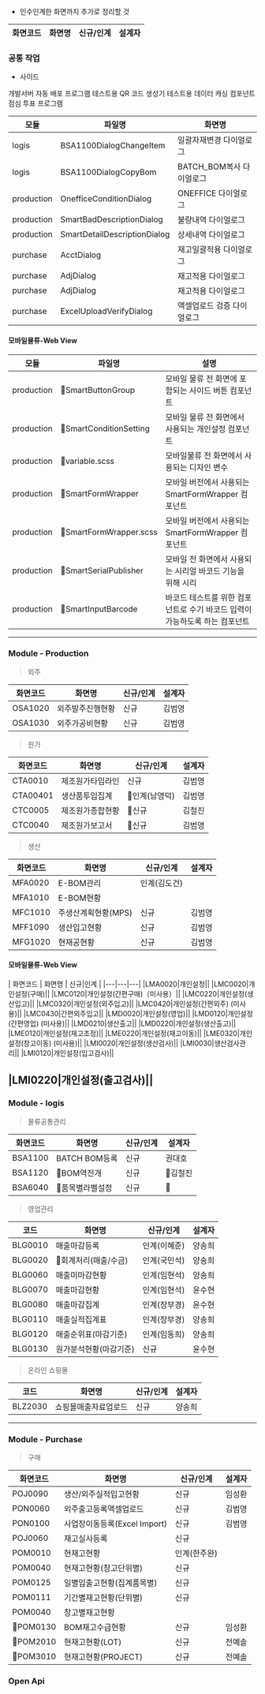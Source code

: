 - 인수인계한 화면까지 추가로 정리할 것 


| 화면코드  |  화면명  | 신규/인계 | 설계자 |
|---|---|---|---|

### 공통 작업 

- 사이드 

개발서버 자동 배포 프로그램 
테스트용 QR 코드 생성기 
테스트용 데이터 캐싱 컴포넌트 
점심 투표 프로그램 

| 모듈  |  파일명  | 화면명 |
|---|---|---|
|logis|BSA1100DialogChangeItem|일괄자재변경 다이얼로그|
|logis|BSA1100DialogCopyBom|BATCH_BOM복사 다이얼로그|
|production|OnefficeConditionDialog|ONEFFICE 다이얼로그|
|production|SmartBadDescriptionDialog|불량내역 다이얼로그|
|production|SmartDetailDescriptionDialog|상세내역 다이얼로그|
|purchase|AcctDialog|재고일괄적용 다이얼로그|
|purchase|AdjDialog|재고적용 다이얼로그|
|purchase|AdjDialog|재고적용 다이얼로그|
|purchase|ExcelUploadVerifyDialog|액셀업로드 검증 다이얼로그|


#### 모바일물류-Web View

| 모듈  |  파일명  | 설명 |
|---|---|---|
|production|SmartButtonGroup|모바일 물류 전 화면에 포함되는 사이드 버튼 컴포넌트|
|production|SmartConditionSetting|모바일 물류 전 화면에서 사용되는 개인설정 컴포넌트|
|production|variable.scss|모바일물류 전 화면에서 사용되는 디자인 변수|
|production|SmartFormWrapper|모바일 버전에서 사용되는 SmartFormWrapper 컴포넌트|
|production|SmartFormWrapper.scss|모바일 버전에서 사용되는 SmartFormWrapper 컴포넌트 
|production|SmartSerialPublisher|모바일 전 화면에서 사용되는 시리얼 바코드 기능을 위해 시리
|production|SmartInputBarcode|바코드 테스트를 위한 컴포넌트로 수기 바코드 입력이 가능하도록 하는 컴포넌트|

---
### Module - Production

> 외주 

| 화면코드  |  화면명  | 신규/인계 | 설계자 |
|---|---|---|---|
|OSA1020|외주발주진행현황|신규|김범영| 
|OSA1030|외주가공비현황|신규|김범영|

> 원가

| 화면코드  |  화면명  | 신규/인계 | 설계자 |
|---|---|---|---|
|CTA0010|제조원가타임라인|신규|김범영|
|CTA00401|생산품투입집계|인계(남영덕)|김범영|
|CTC0005|제조원가종합현황|신규|김철진|
|CTC0040|제조원가보고서|신규|김범영|

> 생산

| 화면코드  |  화면명  | 신규/인계 | 설계자 |
|---|---|---|---|
|MFA0020|E-BOM관리|인계(김도건)|
|MFA1010|E-BOM현황||
|MFC1010|주생산계획현황(MPS)|신규|김범영|
|MFF1090|생산입고현황|신규|김범영|
|MFG1020|현재공현황|신규|김범영|

#### 모바일물류-Web View

| 화면코드  |  화면명  | 신규|인계 | 
|---|---|---|
|LMA0020|개인설정||
|LMC0020|개인설정(구매)||
|LMC0120|개인설정(간편구매)（미사용）||
|LMC0220|개인설정(생산입고)||
|LMC0320|개인설정(외주입고)||
|LMC0420|개인설정(간편외주) (미사용)||
|LMC0430|간편외주입고||
|LMD0020|개인설정(영업)||
|LMD0120|개인설정(간편영업) (미사용)||
|LMD0210|생산출고||
|LMD0220|개인설정(생산출고)||
|LME0120|개인설정(재고조정)||
|LME0220|개인설정(재고이동)||
|LME0320|개인설정(창고이동) (미사용)||
|LMI0020|개인설정(생산검사)||
|LMI0030|생산검사관리||
|LMI0120|개인설정(입고검사)||

|LMI0220|개인설정(출고검사)||
---
### Module - logis

> 물류공통관리 

| 화면코드  |  화면명  | 신규/인계 | 설계자 |
|---|---|---|---|
|BSA1100|BATCH BOM등록|신규|권대호|
|BSA1120|BOM역전개|신규|김철진|
|BSA6040|품목별라벨설정|신규||

> 영업관리 

|코드|화면명|신규/인계|설계자|
|---|---|---|---|
|BLG0010|매출마감등록|인계(이혜준)|양송희|
|BLG0020|회계처리(매출/수금)|인계(국민석)|양송희|
|BLG0060|매출미마감현황|인계(임현석)|양송희|
|BLG0070|매출마감현황|인계(임현석)|윤수현|
|BLG0080|매출마감집계|인계(장부경)|윤수현|
|BLG0110|매출실적집계표|인계(장부경)|양송희|
|BLG0120|매출순위표(마감기준)|인계(임동희)|양송희|
|BLG0130|원가분석현황(마감기준)|신규|윤수현|


> 온라인 쇼핑몰 

|코드|화면명|신규/인계|설계자|
|---|---|---|---|
|BLZ2030|쇼핑몰매출자료업로드|신규|양송희|

---
### Module - Purchase

> 구매 

| 화면코드  |  화면명  | 신규/인계 | 설계자 |
|---|---|---|---|
|POJ0090|생산/외주실적입고현황|신규|임성환 
|PON0060|외주출고등록액셀업로드|신규|김범영|
|PON0100|사업장이동등록(Excel Import)|신규|김범영|
|POJ0060|재고실사등록|신규||
|POM0010|현재고현황|인계(한주완)|
|POM0040|현재고현황(창고단위별)|신규|
|POM0125|일별입출고현황(집계품목별)|신규|
|POM0111|기간별재고현황(단위별)|신규|
|POM0040|창고별재고현황||
|POM0130|BOM재고수급현황|신규|임성환|
|POM2010|현재고현황(LOT)|신규|전예솔|
|POM3010|현재고현황(PROJECT)|신규|전예솔|

### Open Api





